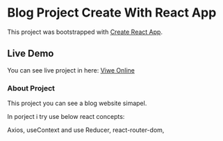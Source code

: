 # Blog Project Create With React App

This project was bootstrapped with [Create React App](https://github.com/facebook/create-react-app).

## Live Demo

You can see live project in here: [Viwe Online](https://blog-virid-eta.vercel.app)

### About Project
This project you can see a blog website simapel.

In porject i try use below react concepts:

Axios,
useContext and use Reducer,
react-router-dom,


